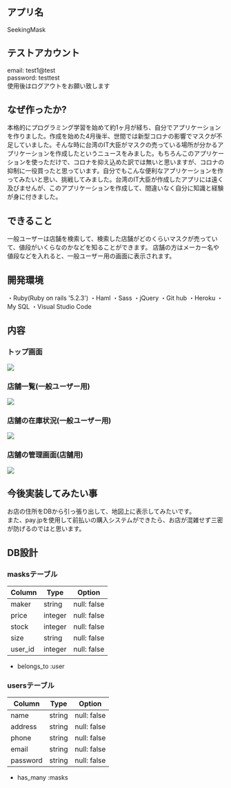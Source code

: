 ## アプリ名
SeekingMask

## テストアカウント
email: test1@test
<br>
password: testtest
<br>
使用後はログアウトをお願い致します

## なぜ作ったか?
本格的にプログラミング学習を始めて約1ヶ月が経ち、自分でアプリケーションを作りました。作成を始めた4月後半、世間では新型コロナの影響でマスクが不足していました。そんな時に台湾のIT大臣がマスクの売っている場所が分かるアプリケーションを作成したというニュースをみました。もちろんこのアプリケーションを使っただけで、コロナを抑え込めた訳では無いと思いますが、コロナの抑制に一役買ったと思っています。自分でもこんな便利なアプリケーションを作ってみたいと思い、挑戦してみました。台湾のIT大臣が作成したアプリには遠く及びませんが、このアプリケーションを作成して、間違いなく自分に知識と経験が身に付きました。

## できること
一般ユーザーは店舗を検索して、検索した店舗がどのくらいマスクが売っていて、値段がいくらなのかなどを知ることができます。
店舗の方はメーカー名や値段などを入れると、一般ユーザー用の画面に表示されます。

## 開発環境
・Ruby(Ruby on rails '5.2.3')
・Haml
・Sass
・jQuery
・Git hub
・Heroku
・My SQL
・Visual Studio Code

## 内容
### トップ画面
![](https://i.gyazo.com/13a13edd1732f89972a835f1f5ebb516.jpg)
### 店舗一覧(一般ユーザー用)
![](https://i.gyazo.com/a5456488c956cc83df6006b28a15a8fe.jpg)
### 店舗の在庫状況(一般ユーザー用)
![](https://i.gyazo.com/30b9a7ac4c0f77fd004de9ea46bebdac.jpg)
### 店舗の管理画面(店舗用)
![](https://i.gyazo.com/ff361ed8399d5d894e5a25b72fb8dc72.jpg)

## 今後実装してみたい事
お店の住所をDBから引っ張り出して、地図上に表示してみたいです。
<br>
また、pay.jpを使用して前払いの購入システムができたら、お店が混雑せず三密が防げるのではと思います。

## DB設計
### masksテーブル
|Column|Type|Option|
|------|----|------|
|maker|string|null: false|
|price|integer|null: false|
|stock|integer|null: false|
|size|string|null: false|
|user_id|integer|null: false|
- belongs_to :user

### usersテーブル
|Column|Type|Option|
|------|----|------|
|name|string|null: false|
|address|string|null: false|
|phone|string|null: false|
|email|string|null: false|
|password|string|null: false|
- has_many :masks  

